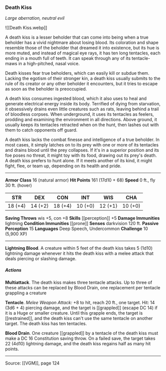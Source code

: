 ### Death Kiss
_Large aberration, neutral evil_

![[Death Kiss.webp]]

A death kiss is a lesser beholder that can come into being when a true beholder has a vivid nightmare about losing blood. Its coloration and shape resemble those of the beholder that dreamed it into existence, but its hue is more muted, and instead of magical eye rays, it has ten long tentacles, each ending in a mouth full of teeth. It can speak through any of its tentacle-maws in a high-pitched, nasal voice.

Death kisses fear true beholders, which can easily kill or subdue them. Lacking the egotism of their stronger kin, a death kiss usually submits to the rule of its creator or any other beholder it encounters, but it tries to escape as soon as the beholder is preoccupied.

A death kiss consumes ingested blood, which it also uses to heal and generate electrical energy inside its body. Terrified of dying from starvation, it obsessively drains even little creatures such as rats, leaving behind a trail of bloodless corpses. When underground, it uses its tentacles as feelers, prodding and examining the environment in all directions. Above ground, it usually keeps its tentacles retracted when on the hunt, then lashes out with them to catch opponents off guard.

A death kiss lacks the combat finesse and intelligence of a true beholder. In most cases, it simply latches on to its prey with one or more of its tentacles and drains blood until the prey collapses. If it's in a superior position and its foe poses no threat, it might toy with its food, drawing out its prey's death. A death kiss prefers to hunt alone. If it meets another of its kind, it might fight, flee, or team up, depending on its health and pride.



---

**Armor Class** 16 (natural armor)
**Hit Points** 161 (17d10 + 68)
**Speed** 0 ft., fly 30 ft. (hover)

| STR     | DEX     | CON     | INT     | WIS     | CHA     |
|---------|---------|---------|---------|---------|---------|
| 18 (+4) | 14 (+2) | 18 (+4) | 10 (+0) | 12 (+1) | 10 (+0) |

**Saving Throws** wis +5, con +8
**Skills** [[perception]] +5
**Damage Immunities** lightning
**Condition Immunities** [[prone]]
**Senses** darkvision 120 ft.
**Passive Perception** 15
**Languages** Deep Speech, Undercommon
**Challenge** 10 (5,900 XP)

---

**Lightning Blood**. A creature within 5 feet of the death kiss takes 5 (1d10) lightning damage whenever it hits the death kiss with a melee attack that deals piercing or slashing damage.

##### Actions
**Multiattack**. The death kiss makes three tentacle attacks. Up to three of these attacks can be replaced by Blood Drain, one replacement per tentacle grappling a creature

**Tentacle**. _Melee Weapon Attack:_ +8 to hit, reach 20 ft., one target. Hit: 14 (3d6 + 4) piercing damage, and the target is [[grappled]] (escape DC 14) if it is a Huge or smaller creature. Until this grapple ends, the target is [[restrained]], and the death kiss can't use the same tentacle on another target. The death kiss has ten tentacles.

**Blood Drain**. One creature [[grappled]] by a tentacle of the death kiss must make a DC 16 Constitution saving throw. On a failed save, the target takes 22 (4d10) lightning damage, and the death kiss regains half as many hit points.


---

Source: [[VGM]], page 124